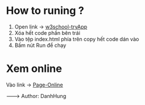 # How to runing ? #

1. Open link -> [w3school-tryApp](https://www.w3schools.com/html/tryit.asp?filename=tryhtml_default)
2. Xóa hết code phần bên trái 
3. Vào tệp index.html phía trên copy hết code dán vào
4. Bấm nút Run để chạy

# Xem online #
Vào link -> [Page-Online](...)


---> Author: DanhHung